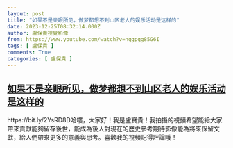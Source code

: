 ```yaml
---
layout: post
title: "如果不是亲眼所见，做梦都想不到山区老人的娱乐活动是这样的"
date: 2023-12-25T08:32:14.000Z
author: 盧保貴視覺影像
from: https://www.youtube.com/watch?v=nqgpgg85G6I
tags: [ 盧保貴 ]
comments: True
categories: [ 盧保貴 ]
---
```

<!--1703493134000-->
[如果不是亲眼所见，做梦都想不到山区老人的娱乐活动是这样的](https://www.youtube.com/watch?v=nqgpgg85G6I)
------

<div>
https://bit.ly/2YsRD8D哈嘍，大家好！我是盧寶貴！我拍攝的視頻希望能給大家帶來貢獻能夠留存後世，能成為後人對現在的歷史參考期待影像能為將來保留文獻，給人們帶來更多的意義與思考。喜歡我的視頻記得評論哦！
</div>
